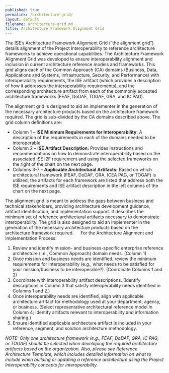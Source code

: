 ```yaml
---
published: true
permalink: /architecture-grid/
layout: default
filename: architecture-grid.md
title: Architecture Framework Alignment Grid
---
```


The ISE’s Architecture Framework Alignment Grid (“the alignment grid”) details alignment of the Project Interoperability to reference architecture frameworks to achieve operational capabilities. The Architecture Framework Alignment Grid was developed to ensure interoperability alignment and inclusion in current architecture reference models and frameworks. This grid aligns each of the Common Approach (CA) domains (Business, Data, Applications and Systems, Infrastructure, Security, and Performance) with interoperability requirements, the ISE artifact (which provides a description of how it addresses the interoperability requirements), and the corresponding architecture artifact from each of the commonly accepted architecture frameworks (FEAF, DoDAF, TOGAF, GRA, and IC PAG).

The alignment grid is designed to aid an implementer in the generation of the necessary architecture products based on the architecture framework required. The grid is sub-divided by the CA domains described above. The grid column definitions are:

* Column 1 – **ISE Minimum Requirements for Interoperability:** A description of the requirements in each of the domains needed to be interoperable.
* Column 2 – **ISE Artifact Description:** Provides instructions and recommendations on how to demonstrate interoperability based on the associated ISE I2F requirement and using the selected frameworks on the right of the chart on the next page.
* Columns 3-7 – **Applicable Architectural Artifacts:** Based on which architectural framework (FEAF, DoDAF, GRA, ICEA PAG, or TOGAF) is utilized, the artifacts for each framework are listed that address both the ISE requirements and ISE artifact description in the left columns of the chart on the next page.

The alignment grid is meant to address the gaps between business and technical stakeholders, providing architecture development guidance, artifact identification, and implementation support. It describes the minimum set of reference architectural artifacts necessary to demonstrate interoperability. The grid is also designed to aid an implementer in the generation of the necessary architecture products based on the architecture framework required.
 
For the Architecture Alignment and Implementation Process:

1.	Review and identify mission- and business-specific enterprise reference architecture (i.e., Common Approach) domain needs. (Column 1)
2.	Once mission and business needs are identified, review the minimum requirements for interoperability (e.g., what needs to be satisfied for your mission/business to be interoperable?). (Coordinate Columns 1 and 2)
3.	Coordinate with interoperability artifact descriptions. (Identify descriptions in Column 3 that satisfy interoperability needs identified in Columns 1 and 2.)
4.	Once interoperability needs are identified, align with applicable architecture artifact for methodology used at your department, agency, or business. (Select representative architectural reference model in Column 4; identify artifacts relevant to interoperability and information sharing.)
5.	Ensure identified applicable architecture artifact is included in your reference, segment, and solution architecture methodology.

*NOTE: Only one architecture framework (e.g., FEAF, DoDAF, GRA, IC PAG, or TOGAF) should be selected when developing the required architecture artifacts based on the organization. Also, please see Reference Architecture Template, which includes detailed information on what to include when building or updating a reference architecture using the Project Interoperability concepts for interoperability.*
